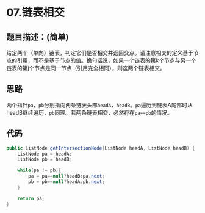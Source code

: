 # 07.链表相交

## 题目描述：(简单)

给定两个（单向）链表，判定它们是否相交并返回交点。请注意相交的定义基于节点的引用，而不是基于节点的值。换句话说，如果一个链表的第k个节点与另一个链表的第j个节点是同一节点（引用完全相同），则这两个链表相交。

## 思路

两个指针`pa`，`pb`分别指向两条链表头部`headA`，`headB`。`pa`遍历到链表A尾部时从headB继续遍历，`pb`同理。若两条链表相交，必然存在`pa==pb`的情况。

## 代码

```java
public ListNode getIntersectionNode(ListNode headA, ListNode headB) {
    ListNode pa = headA;
    ListNode pb = headB;

    while(pa != pb){
        pa = pa==null?headB:pa.next;
        pb = pb==null?headA:pb.next;
    }

    return pa;
}
```
